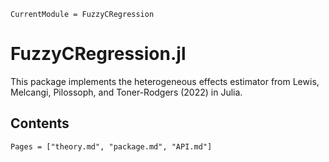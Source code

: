 ```@meta
CurrentModule = FuzzyCRegression
```

# FuzzyCRegression.jl

This package implements the heterogeneous effects estimator from Lewis, Melcangi, Pilossoph, and Toner-Rodgers (2022) in Julia. 

## Contents

```@contents
Pages = ["theory.md", "package.md", "API.md"]
```


